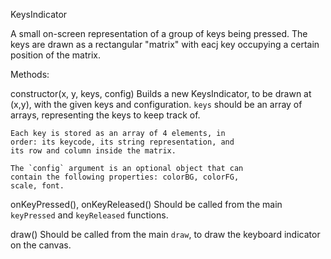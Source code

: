 KeysIndicator

A small on-screen representation of a group of keys being
pressed. The keys are drawn as a rectangular "matrix"
with eacj key occupying a certain position of the matrix.

Methods:

  constructor(x, y, keys, config)
    Builds a new KeysIndicator, to be drawn at (x,y),
    with the given keys and configuration. `keys` should
    be an array of arrays, representing the keys to keep
    track of.

    Each key is stored as an array of 4 elements, in
    order: its keycode, its string representation, and
    its row and column inside the matrix.

    The `config` argument is an optional object that can
    contain the following properties: colorBG, colorFG,
    scale, font.

  onKeyPressed(), onKeyReleased()
    Should be called from the main `keyPressed` and
    `keyReleased` functions.

  draw()
    Should be called from the main `draw`, to draw the
    keyboard indicator on the canvas.
